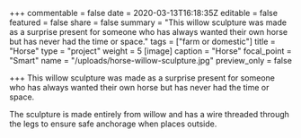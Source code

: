 +++
commentable = false
date = 2020-03-13T16:18:35Z
editable = false
featured = false
share = false
summary = "This willow sculpture was made as a surprise present for someone who has always wanted their own horse but has never had the time or space."
tags = ["farm or domestic"]
title = "Horse"
type = "project"
weight = 5
[image]
caption = "Horse"
focal_point = "Smart"
name = "/uploads/horse-willow-sculpture.jpg"
preview_only = false

+++
This willow sculpture was made as a surprise present for someone who has always wanted their own horse but has never had the time or space.

The sculpture is made entirely from willow and has a wire threaded through the legs to ensure safe anchorage when places outside.
